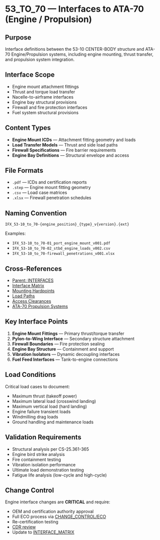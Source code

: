 # 53_TO_70 — Interfaces to ATA-70 (Engine / Propulsion)

## Purpose

Interface definitions between the 53-10 CENTER-BODY structure and ATA-70 Engine/Propulsion systems, including engine mounting, thrust transfer, and propulsion system integration.

## Interface Scope

- Engine mount attachment fittings
- Thrust and torque load transfer
- Nacelle-to-airframe interfaces
- Engine bay structural provisions
- Firewall and fire protection interfaces
- Fuel system structural provisions

## Content Types

- **Engine Mount ICDs** — Attachment fitting geometry and loads
- **Load Transfer Models** — Thrust and side load paths
- **Firewall Specifications** — Fire barrier requirements
- **Engine Bay Definitions** — Structural envelope and access

## File Formats

- `.pdf` — ICDs and certification reports
- `.step` — Engine mount fitting geometry
- `.csv` — Load case matrices
- `.xlsx` — Firewall penetration schedules

## Naming Convention

```
IFX_53-10_to_70-{engine_position}_{type}_v{version}.{ext}
```

Examples:
- `IFX_53-10_to_70-01_port_engine_mount_v001.pdf`
- `IFX_53-10_to_70-02_stbd_engine_loads_v002.csv`
- `IFX_53-10_to_70-firewall_penetrations_v001.xlsx`

## Cross-References

- [Parent: INTERFACES](../README.md)
- [Interface Matrix](../../INTERFACE_MATRIX/README.md)
- [Mounting Hardpoints](../../MOUNTING/HARDPOINTS/README.md)
- [Load Paths](../../MOUNTING/LOAD_PATHS/README.md)
- [Access Clearances](../../ACCESS_CLEARANCES/)
- [ATA-70 Propulsion Systems](../../../../../../../PPP-PROPULSION-FUEL-SYSTEMS/)

## Key Interface Points

1. **Engine Mount Fittings** — Primary thrust/torque transfer
2. **Pylon-to-Wing Interface** — Secondary structure attachment
3. **Firewall Boundaries** — Fire protection sealing
4. **Engine Bay Structure** — Containment and support
5. **Vibration Isolators** — Dynamic decoupling interfaces
6. **Fuel Feed Interfaces** — Tank-to-engine connections

## Load Conditions

Critical load cases to document:
- Maximum thrust (takeoff power)
- Maximum lateral load (crosswind landing)
- Maximum vertical load (hard landing)
- Engine failure transient loads
- Windmilling drag loads
- Ground handling and maintenance loads

## Validation Requirements

- Structural analysis per CS-25.361-365
- Engine bird strike analysis
- Fire containment testing
- Vibration isolation performance
- Ultimate load demonstration testing
- Fatigue life analysis (low-cycle and high-cycle)

## Change Control

Engine interface changes are **CRITICAL** and require:
- OEM and certification authority approval
- Full ECO process via [CHANGE_CONTROL/ECO](../../CHANGE_CONTROL/ECO/README.md)
- Re-certification testing
- [CDR review](../../REVIEWS/CDR/README.md)
- Update to [INTERFACE_MATRIX](../../INTERFACE_MATRIX/README.md)
